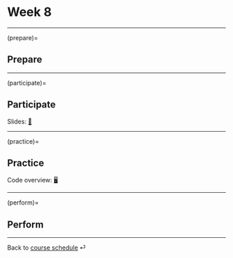 # Week 8


---

(prepare)=
## Prepare





---


(participate)=
## Participate

Slides: [📑](https://drive.google.com/file/d/1-bWxMvD5SXgt9bcx0cY1MeCdEYEBiEjo/view?usp=sharing)




---


(practice)=
## Practice

Code overview: [🖥](../docs/code-overview.md)


---



(perform)=
## Perform



---

Back to [course schedule](../docs/course-schedule.md) ⏎

